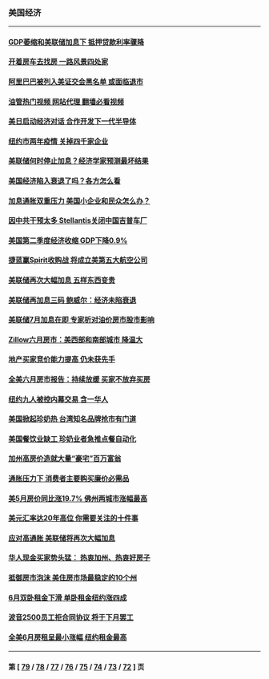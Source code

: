 ### 美国经济
---
#### [GDP萎缩和美联储加息下 抵押贷款利率骤降](../../pages/ncid1078158/n13791979.md?07301245) 
#### [开着房车去找房 一路风景四处家](../../pages/ncid1078158/n13791997.md?07301245) 
#### [阿里巴巴被列入美证交会黑名单 或面临退市](../../pages/ncid1078158/n13791857.md?07301245) 
#### [油管热门视频 网站代理 翻墙必看视频](http://209.222.30.114:81/youtube.html?07301245)
#### [美日启动经济对话 合作开发下一代半导体](../../pages/ncid1078158/n13791852.md?07301245) 
#### [纽约市两年疫情 关掉四千家企业](../../pages/ncid1078158/n13791387.md?07301245) 
#### [美联储何时停止加息？经济学家预测最坏结果](../../pages/ncid1078158/n13791306.md?07301245) 
#### [美国经济陷入衰退了吗？各方怎么看](../../pages/ncid1078158/n13791167.md?07301245) 
#### [加息通胀双重压力 美国小企业和民众怎么办？](../../pages/ncid1078158/n13791154.md?07301245) 
#### [因中共干预太多 Stellantis关闭中国吉普车厂](../../pages/ncid1078158/n13791107.md?07301245) 
#### [美国第二季度经济收缩 GDP下降0.9%](../../pages/ncid1078158/n13791046.md?07301245) 
#### [捷蓝赢Spirit收购战 将成立美第五大航空公司](../../pages/ncid1078158/n13790940.md?07301245) 
#### [美联储再次大幅加息 五样东西变贵](../../pages/ncid1078158/n13790334.md?07301245) 
#### [美联储再加息三码 鲍威尔：经济未陷衰退](../../pages/ncid1078158/n13790265.md?07301245) 
#### [美联储7月加息在即 专家析对油价房市股市影响](../../pages/ncid1078158/n13790209.md?07301245) 
#### [Zillow六月房市：美西部和南部城市 降温大](../../pages/ncid1078158/n13789839.md?07301245) 
#### [地产买家竞价能力提高 仍未获先手](../../pages/ncid1078158/n13789813.md?07301245) 
#### [全美六月房市报告：持续放缓 买家不放弃买房](../../pages/ncid1078158/n13789828.md?07301245) 
#### [纽约九人被控内幕交易 含一华人](../../pages/ncid1078158/n13789773.md?07301245) 
#### [美国掀起珍奶热 台湾知名品牌抢市有门道](../../pages/ncid1078158/n13789782.md?07301245) 
#### [美国餐饮业缺工 珍奶业者急推点餐自动化](../../pages/ncid1078158/n13789775.md?07301245) 
#### [加州高房价造就大量“豪宅”百万富翁](../../pages/ncid1078158/n13789685.md?07301245) 
#### [通胀压力下 消费者主要购买廉价必需品](../../pages/ncid1078158/n13789622.md?07301245) 
#### [美5月房价同比涨19.7% 佛州两城市涨幅最高](../../pages/ncid1078158/n13789550.md?07301245) 
#### [美元汇率达20年高位 你需要关注的十件事](../../pages/ncid1078158/n13788920.md?07301245) 
#### [应对高通胀 美联储将再次大幅加息](../../pages/ncid1078158/n13788963.md?07301245) 
#### [华人现金买家势头猛： 热衷加州、热衷好房子](../../pages/ncid1078158/n13788942.md?07301245) 
#### [抵御房市泡沫 美住房市场最稳定的10个州](../../pages/ncid1078158/n13784110.md?07301245) 
#### [6月双卧租金下滑 单卧租金纽约涨四成](../../pages/ncid1078158/n13788474.md?07301245) 
#### [波音2500员工拒合同协议 将于下月罢工](../../pages/ncid1078158/n13788496.md?07301245) 
#### [全美6月房租呈最小涨幅 纽约租金最高](../../pages/ncid1078158/n13788452.md?07301245) 

---
#### 第 [ [79](./79.md?07301245) / [78](./78.md?07301245) / [77](./77.md?07301245) / [76](./76.md?07301245) / [75](./75.md?07301245) / [74](./74.md?07301245) / [73](./73.md?07301245) / [72](./72.md?07301245) ] 页
